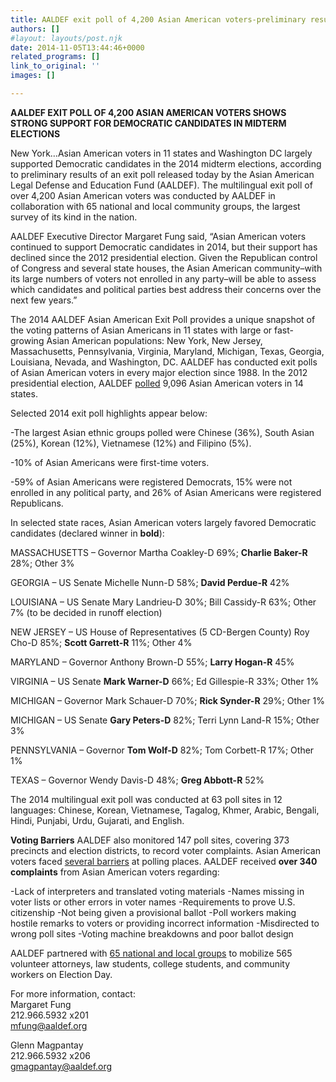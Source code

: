 ```yaml
---
title: AALDEF exit poll of 4,200 Asian American voters-preliminary results
authors: []
#layout: layouts/post.njk
date: 2014-11-05T13:44:46+0000
related_programs: []
link_to_original: ''
images: []

---
```

**AALDEF EXIT POLL OF 4,200 ASIAN AMERICAN VOTERS SHOWS STRONG SUPPORT FOR DEMOCRATIC CANDIDATES IN MIDTERM ELECTIONS**

New York…Asian American voters in 11 states and Washington DC largely supported Democratic candidates in the 2014 midterm elections, according to preliminary results of an exit poll released today by the Asian American Legal Defense and Education Fund (AALDEF). The multilingual exit poll of over 4,200 Asian American voters was conducted by AALDEF in collaboration with 65 national and local community groups, the largest survey of its kind in the nation.

AALDEF Executive Director Margaret Fung said, “Asian American voters continued to support Democratic candidates in 2014, but their support has declined since the 2012 presidential election. Given the Republican control of Congress and several state houses, the Asian American community–with its large numbers of voters not enrolled in any party–will be able to assess which candidates and political parties best address their concerns over the next few years.”

The 2014 AALDEF Asian American Exit Poll provides a unique snapshot of the voting patterns of Asian Americans in 11 states with large or fast-growing Asian American populations: New York, New Jersey, Massachusetts, Pennsylvania, Virginia, Maryland, Michigan, Texas, Georgia, Louisiana, Nevada, and Washington, DC.  AALDEF has conducted exit polls of Asian American voters in every major election since 1988. In the 2012 presidential election, AALDEF [polled](https://aaldef.netlify.com/uploads/pdf/Asian%20American%20Vote%202012.pdf) 9,096 Asian American voters in 14 states.

Selected 2014 exit poll highlights appear below:

\-The largest Asian ethnic groups polled were Chinese (36%), South Asian (25%), Korean (12%), Vietnamese (12%) and Filipino (5%).

\-10% of Asian Americans were first-time voters.

\-59% of Asian Americans were registered Democrats, 15% were not enrolled in any political party, and 26% of Asian Americans were registered Republicans.

In selected state races, Asian American voters largely favored Democratic candidates (declared winner in **bold**):

MASSACHUSETTS – Governor Martha Coakley-D 69%; **Charlie Baker-R** 28%; Other 3%

GEORGIA – US Senate   Michelle Nunn-D 58%; **David Perdue-R** 42%

LOUISIANA – US Senate   Mary Landrieu-D 30%; Bill Cassidy-R 63%; Other 7% (to be decided in runoff election)

NEW JERSEY – US House of Representatives (5 CD-Bergen County) Roy Cho-D 85%; **Scott Garrett-R** 11%; Other 4%

MARYLAND – Governor Anthony Brown-D 55%; **Larry Hogan-R** 45%

VIRGINIA – US Senate   **Mark Warner-D** 66%; Ed Gillespie-R 33%; Other 1%

MICHIGAN – Governor Mark Schauer-D 70%; **Rick Synder-R** 29%; Other 1%

MICHIGAN – US Senate   **Gary Peters-D** 82%; Terri Lynn Land-R 15%; Other 3%

PENNSYLVANIA – Governor **Tom Wolf-D** 82%; Tom Corbett-R 17%; Other 1%

TEXAS – Governor Wendy Davis-D 48%; **Greg Abbott-R** 52%

The 2014 multilingual exit poll was conducted at 63 poll sites in 12 languages:  Chinese, Korean, Vietnamese, Tagalog, Khmer, Arabic, Bengali, Hindi, Punjabi, Urdu, Gujarati, and English.

**Voting Barriers** AALDEF also monitored 147 poll sites, covering 373 precincts and election districts, to record voter complaints. Asian American voters faced [several barriers](https://aaldef.netlify.com/press-release/asian-americans-report-voting-barriers-and-discrimination-at-poll-sites-in-midterm-elections/) at polling places. AALDEF received **over 340 complaints** from Asian American voters regarding:

\-Lack of interpreters and translated voting materials -Names missing in voter lists or other errors in voter names -Requirements to prove U.S. citizenship -Not being given a provisional ballot -Poll workers making hostile remarks to voters or providing incorrect information -Misdirected to wrong poll sites -Voting machine breakdowns and poor ballot design

AALDEF partnered with [65 national and local groups](https://aaldef.netlify.com/press-release/aaldef-to-poll-5000-asian-american-voters-and-monitor-in-11-states-on-election-day/) to mobilize 565 volunteer attorneys, law students, college students, and community workers on Election Day.

For more information, contact:  
Margaret Fung  
212\.966.5932 x201  
mfung@aaldef.org

Glenn Magpantay  
212\.966.5932 x206  
gmagpantay@aaldef.org